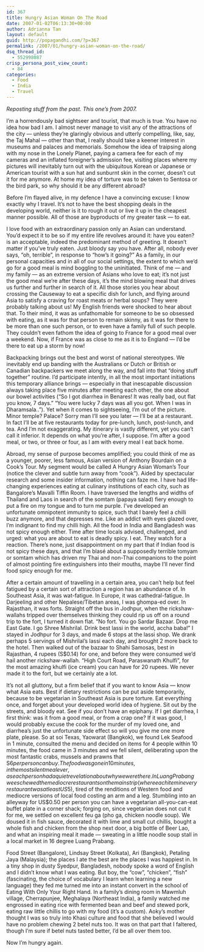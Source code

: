 ```yaml
---
id: 367
title: Hungry Asian Woman On The Road
date: 2007-01-02T06:13:30+00:00
author: Adrianna Tan
layout: default
guid: http://popagandhi.com/?p=367
permalink: /2007/01/hungry-asian-woman-on-the-road/
dsq_thread_id:
  - 552998087
crisp_persona_post_view_count:
  - 84
categories:
  - Food
  - India
  - Travel
---
```

_Reposting stuff from the past. This one&#8217;s from 2007._

I’m a horrendously bad sightseer and tourist, that much is true. You have no idea how bad I am. I almost never manage to visit any of the attractions of the city — unless they’re glaringly obvious and utterly compelling, like, say, the Taj Mahal — other than that, I really should take a keener interest in museums and palaces and memorials. Somehow the idea of traipsing along with my nose in the Lonely Planet, paying a camera fee for each of my cameras and an inflated foreigner’s admission fee, visiting places where my pictures will inevitably turn out with the ubiquitous Korean or Japanese or American tourist with a sun hat and sunburnt skin in the corner, doesn’t cut it for me anymore. At home my idea of torture was to be taken to Sentosa or the bird park, so why should it be any different abroad?

Before I’m flayed alive, in my defence I have a convincing excuse: I know exactly why I travel. It’s not to have the best shopping deals in the developing world, neither is it to rough it out or live it up in the cheapest manner possible. All of those are byproducts of my greater task — to eat.

I love food with an extraordinary passion only an Asian can understand. You’d expect it to be so if my entire life revolves around it: have you eaten? is an acceptable, indeed the predominant method of greeting. It doesn’t matter if you’ve truly eaten. Just bloody say you have. After all, nobody ever says, “oh, terrible”, in response to “how’s it going?” As a family, in our personal capacities and in all of our social settings, the extent to which we’d go for a good meal is mind boggling to the uninitiated. Think of me — and my family — as an extreme version of Asians who love to eat; it’s not just the good meal we’re after these days, it’s the mind blowing meal that drives us further and further in search of it. All those stories you hear about crossing the Causeway to eat a specific dish for lunch, and flying around Asia to satisfy a craving for roast meats or herbal soups? They were probably talking about us! My English friends were shocked to hear about that. To their mind, it was as unfathomable for someone to be so obsessed with eating, as it was for that person to remain skinny, as it was for there to be more than one such person, or to even have a family full of such people. They couldn’t even fathom the idea of going to France for a good meal over a weekend. Now, if France was as close to me as it is to England — I’d be there to eat up a storm by now!

Backpacking brings out the best and worst of national stereotypes. We inevitably end up banding with the Australians or Dutch or British or Canadian backpackers we meet along the way, and fall into that “doing stuff together” routine. I’d participate intently, in all the most important initiations this temporary alliance brings — especially in that inescapable discussion always taking place five minutes after meeting each other, the one about our bowel activities (“So I got diarrhea in Benares! It was really bad, out flat you know, 7 days.” “You were lucky 7 days was all you got. When I was in Dharamsala..”). Yet when it comes to sightseeing, I’m out of the picture. Minor temple? Palace? Sorry man I’ll see you later — I’ll be at a restaurant. In fact I’ll be at five restaurants today for pre-lunch, lunch, post-lunch, and tea. And I’m not exaggerating. My itinerary is vastly different, yet you can’t call it inferior. It depends on what you’re after, I suppose. I’m after a good meal, or two, or three or four, as I am with every meal I eat back home.

Abroad, my sense of purpose becomes amplified; you could think of me as a younger, poorer, less famous, Asian version of Anthony Bourdain on a Cook’s Tour. My segment would be called A Hungry Asian Woman’s Tour (notice the clever and subtle turn away from “cook”). Aided by spectacular research and some insider information, nothing can faze me. I have had life-changing experiences eating at culinary institutions of each city, such as Bangalore’s Mavalli Tiffin Room. I have traversed the lengths and widths of Thailand and Laos in search of the somtam (papaya salad) fiery enough to put a fire on my tongue and to turn me purple. I’ve developed an unfortunate omnipotent immunity to spice, such that I barely feel a chilli buzz anymore, and that depresses me. Like an addict with eyes glazed over, I’m indignant to find my chilli high. All the food in India and Bangladesh was not spicy enough either. Time after time locals advised, challenged, and urged: what you are about to eat is deadly spicy. I eat. They watch for a reaction. There’s none, just disappointment on my part that if Indian food is not spicy these days, and that I’m blasé about a supposedly terrible tomyam or somtam which has driven my Thai and non-Thai companions to the point of almost pointing fire extinguishers into their mouths, maybe I’ll never find food spicy enough for me.

After a certain amount of travelling in a certain area, you can’t help but feel fatigued by a certain sort of attraction a region has an abundance of. In Southeast Asia, it was wat-fatigue. In Europe, it was cathedral-fatigue. In Darjeeling and other Nepalese/Tibetan areas, I was ghompa-ed over. In Rajasthan, it was forts. Straight off the bus in Jodhpur, when the rickshaw-wallahs tripped over themselves thinking they could rip us off on a round trip to the fort, I turned it down flat. “No fort. You go Sardar Bazaar. Drop me East Gate. I go Shree Mishrilal. Drink best lassi in the world, accha baba!” I stayed in Jodhpur for 3 days, and made 6 stops at the lassi shop. We drank perhaps 5 servings of Mishrilal’s lassi each day, and brought 2 more back to the hotel. Then walked out of the bazaar to Shahi Samosas, best in Rajasthan, 4 rupees (S$0.14) for one, and before they were consumed we’d hail another rickshaw-wallah. “High Court Road, Paraswanath Khulfi”, for the most amazing khulfi (ice cream) you can have for 20 rupees. We never made it to the fort, but we certainly ate a lot.

It’s not all gluttony, but a firm belief that if you want to know Asia — know what Asia eats. Best if dietary restrictions can be put aside temporarily, because to be vegetarian in Southeast Asia is pure torture. Eat everything once, and forget about your developed world idea of hygiene. Sit out by the streets, and bloody eat. See if you don’t have an epiphany. If I get diarrhea, I first think: was it from a good meal, or from a crap one? If it was good, I would probably excuse the cook for the murder of my loved one, and diarrhea’s just the unfortunate side effect so will you give me one more plate, please. So at soi Texas, Yaowarat (Bangkok), we found Lek Seafood in 1 minute, consulted the menu and decided on items for 4 people within 10 minutes, the food came in 3 minutes and we fell silent, deliberating upon the most fantastic crabs, mussels and prawns that S$6 per person can buy. The food was gone in 10 minutes, in the most silent meal ever, as each person had a quiet revelation about why we were there. In Luang Prabang we eschewed the mediocre restaurants on the main strip (where each item in every restaurant was at least US$5), tired of the renditions of Western food and mediocre versions of local food costing an arm and a leg. Stumbling into an alleyway for US$0.50 per person you can have a vegetarian all-you-can-eat buffet plate in a corner shack; forging on, since vegetarian does not cut it for me, we settled on excellent feu ga (pho ga, chicken noodle soup). We doused it in fish sauce, decorated it with lime and small cut chillis, bought a whole fish and chicken from the shop next door, a big bottle of Beer Lao, and what an inspiring meal it made — sweating in a little noodle soup stall in a local market in 16 degree Luang Prabang.

Food Street (Bangalore), Lindsay Street (Kolkata), Ari (Bangkok), Petaling Jaya (Malaysia); the places I ate the best are the places I was happiest in. In a tiny shop in dusty Syedpur, Bangladesh, nobody spoke a word of English and I didn’t know what I was eating. But boy, the “cow”, “chicken”, “fish” (fascinating, the choice of vocabulary I learn when learning a new language) they fed me turned me into an instant convert in the school of Eating With Only Your Right Hand. In a family’s dining room in Mawmluh village, Cherrapunjee, Meghalaya (Northeast India), a family watched me engrossed in eating rice with fermented bean and beef and stewed pork, eating raw little chillis to go with my food (it’s a custom). Aoky’s mother thought I was so truly into Khasi culture and food that she believed I would have no problem chewing 2 betel nuts too. It was on that part that I faltered, though I’m sure if betel nuts tasted better, I’d be all over them too.

Now I’m hungry again.
